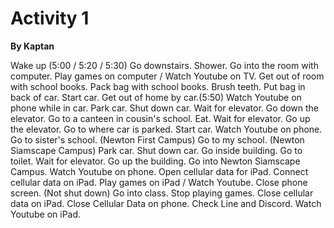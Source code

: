 # Activity 1
**By Kaptan**

Wake up (5:00 / 5:20 / 5:30)
Go downstairs.
Shower.
Go into the room with computer.
Play games on computer / Watch Youtube on TV.
Get out of room with school books.
Pack bag with school books.
Brush teeth.
Put bag in back of car.
Start car.
Get out of home by car.(5:50)
Watch Youtube on phone while in car.
Park car.
Shut down car.
Wait for elevator.
Go down the elevator.
Go to a canteen in cousin's school.
Eat.
Wait for elevator.
Go up the elevator.
Go to where car is parked.
Start car.
Watch Youtube on phone.
Go to sister's school. (Newton First Campus)
Go to my school. (Newton Siamscape Campus)
Park car.
Shut down car.
Go inside building.
Go to toilet.
Wait for elevator.
Go up the building.
Go into Newton Siamscape Campus.
Watch Youtube on phone.
Open cellular data for iPad.
Connect cellular data on iPad.
Play games on iPad / Watch Youtube.
Close phone screen. (Not shut down)
Go into class.
Stop playing games.
Close cellular data on iPad.
Close Cellular Data on phone.
Check Line and Discord.
Watch Youtube on iPad.
